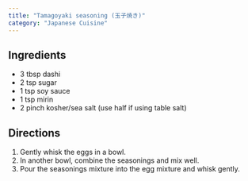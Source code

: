 ```yaml
---
title: "Tamagoyaki seasoning (玉子焼き)"
category: "Japanese Cuisine"
---
```


## Ingredients

- 3 tbsp dashi
- 2 tsp sugar
- 1 tsp soy sauce
- 1 tsp mirin
- 2 pinch kosher/sea salt (use half if using table salt)

## Directions

1. Gently whisk the eggs in a bowl.
2. In another bowl, combine the seasonings and mix well.
3. Pour the seasonings mixture into the egg mixture and whisk gently.